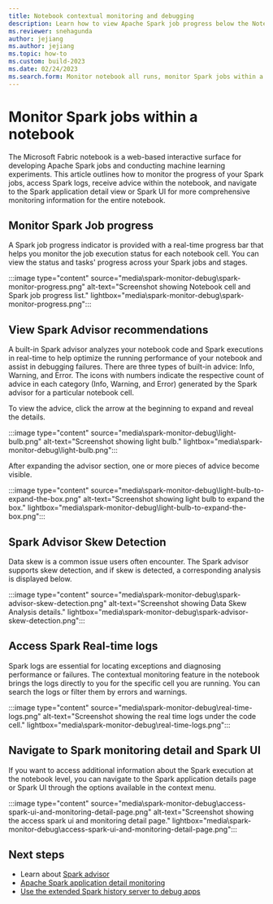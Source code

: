 ```yaml
---
title: Notebook contextual monitoring and debugging
description: Learn how to view Apache Spark job progress below the Notebook cell.
ms.reviewer: snehagunda
author: jejiang
ms.author: jejiang
ms.topic: how-to 
ms.custom: build-2023
ms.date: 02/24/2023
ms.search.form: Monitor notebook all runs, monitor Spark jobs within a notebook 
---
```


# Monitor Spark jobs within a notebook

The Microsoft Fabric notebook is a web-based interactive surface for developing Apache Spark jobs and conducting machine learning experiments. This article outlines how to monitor the progress of your Spark jobs, access Spark logs, receive advice within the notebook, and navigate to the Spark application detail view or Spark UI for more comprehensive monitoring information for the entire notebook.

## Monitor Spark Job progress 

A Spark job progress indicator is provided with a real-time progress bar that helps you monitor the job execution status for each notebook cell. You can view the status and tasks' progress across your Spark jobs and stages.

:::image type="content" source="media\spark-monitor-debug\spark-monitor-progress.png" alt-text="Screenshot showing Notebook cell and Spark job progress list." lightbox="media\spark-monitor-debug\spark-monitor-progress.png":::

## View Spark Advisor recommendations

A built-in Spark advisor analyzes your notebook code and Spark executions in real-time to help optimize the running performance of your notebook and assist in debugging failures. There are three types of built-in advice: Info, Warning, and Error. The icons with numbers indicate the respective count of advice in each category (Info, Warning, and Error) generated by the Spark advisor for a particular notebook cell.

To view the advice, click the arrow at the beginning to expand and reveal the details.


:::image type="content" source="media\spark-monitor-debug\light-bulb.png" alt-text="Screenshot showing light bulb." lightbox="media\spark-monitor-debug\light-bulb.png":::

After expanding the advisor section, one or more pieces of advice become visible.

:::image type="content" source="media\spark-monitor-debug\light-bulb-to-expand-the-box.png" alt-text="Screenshot showing light bulb to expand the box." lightbox="media\spark-monitor-debug\light-bulb-to-expand-the-box.png":::

## Spark Advisor Skew Detection

Data skew is a common issue users often encounter. The Spark advisor supports skew detection, and if skew is detected, a corresponding analysis is displayed below.

:::image type="content" source="media\spark-monitor-debug\spark-advisor-skew-detection.png" alt-text="Screenshot showing Data Skew Analysis details." lightbox="media\spark-monitor-debug\spark-advisor-skew-detection.png":::

## Access Spark Real-time logs

Spark logs are essential for locating exceptions and diagnosing performance or failures. The contextual monitoring feature in the notebook brings the logs directly to you for the specific cell you are running. You can search the logs or filter them by errors and warnings.

:::image type="content" source="media\spark-monitor-debug\real-time-logs.png" alt-text="Screenshot showing the real time logs under the code cell." lightbox="media\spark-monitor-debug\real-time-logs.png":::

## Navigate to Spark monitoring detail and Spark UI

If you want to access additional information about the Spark execution at the notebook level, you can navigate to the Spark application details page or Spark UI through the options available in the context menu.

:::image type="content" source="media\spark-monitor-debug\access-spark-ui-and-monitoring-detail-page.png" alt-text="Screenshot showing the access spark ui and monitoring detail page." lightbox="media\spark-monitor-debug\access-spark-ui-and-monitoring-detail-page.png":::

## Next steps

- Learn about [Spark advisor](spark-advisor-introduction.md)
- [Apache Spark application detail monitoring](spark-detail-monitoring.md)
- [Use the extended Spark history server to debug apps](apache-spark-history-server.md)